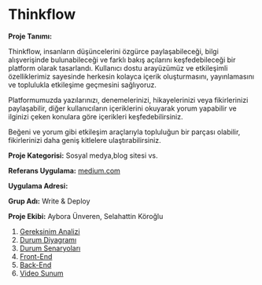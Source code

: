 # Thinkflow

**Proje Tanımı:** 

Thinkflow, insanların düşüncelerini özgürce paylaşabileceği, bilgi alışverişinde bulunabileceği ve farklı bakış açılarını keşfedebileceği bir platform olarak tasarlandı. Kullanıcı dostu arayüzümüz ve etkileşimli özelliklerimiz sayesinde herkesin kolayca içerik oluşturmasını, yayınlamasını ve toplulukla etkileşime geçmesini sağlıyoruz.

Platformumuzda yazılarınızı, denemelerinizi, hikayelerinizi veya fikirlerinizi paylaşabilir, diğer kullanıcıların içeriklerini okuyarak yorum yapabilir ve ilginizi çeken konulara göre içerikleri keşfedebilirsiniz.

Beğeni ve yorum gibi etkileşim araçlarıyla topluluğun bir parçası olabilir, fikirlerinizi daha geniş kitlelere ulaştırabilirsiniz.

**Proje Kategorisi:** 
Sosyal medya,blog sitesi vs.

**Referans Uygulama:** [medium.com](https://medium.com/)

**Uygulama Adresi:** 

**Grup Adı:** Write & Deploy

**Proje Ekibi:** Aybora Ünveren, Selahattin Köroğlu

1. [Gereksinim Analizi](Gereksinim-Analizi.md)
2. [Durum Diyagramı](Durum-Diyagramı.md)
3. [Durum Senaryoları](Durum-Senaryoları.md)
4. [Front-End](Front-End.md)
5. [Back-End](Back-End.md)
6. [Video Sunum](Sunum.md)
